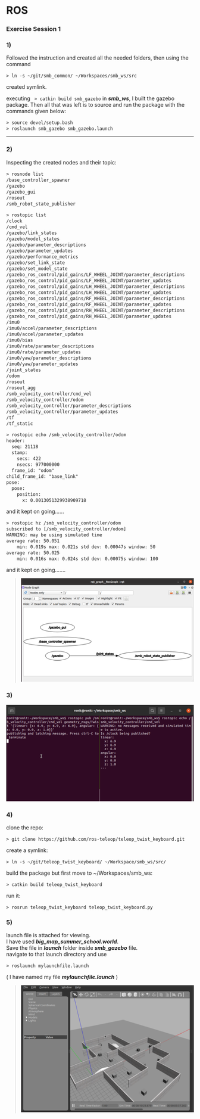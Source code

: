 
# ROS #

### Exercise Session 1

### **1)**

Followed the instruction and created all the needed folders, then using the command   
```
> ln -s ~/git/smb_common/ ~/Workspaces/smb_ws/src
```   
created symlink.

executing ``` > catkin build smb_gazebo``` in ***smb_ws***, I built the gazebo package.
Then all that was left is to source and run the package with the commands given below:   
```
> source devel/setup.bash 
> roslaunch smb_gazebo smb_gazebo.launch
```

<hr>

### **2)**

Inspecting the created nodes and their topic:

```
> rosnode list
/base_controller_spawner
/gazebo
/gazebo_gui
/rosout
/smb_robot_state_publisher
```

```
> rostopic list
/clock
/cmd_vel
/gazebo/link_states
/gazebo/model_states
/gazebo/parameter_descriptions
/gazebo/parameter_updates
/gazebo/performance_metrics
/gazebo/set_link_state
/gazebo/set_model_state
/gazebo_ros_control/pid_gains/LF_WHEEL_JOINT/parameter_descriptions
/gazebo_ros_control/pid_gains/LF_WHEEL_JOINT/parameter_updates
/gazebo_ros_control/pid_gains/LH_WHEEL_JOINT/parameter_descriptions
/gazebo_ros_control/pid_gains/LH_WHEEL_JOINT/parameter_updates
/gazebo_ros_control/pid_gains/RF_WHEEL_JOINT/parameter_descriptions
/gazebo_ros_control/pid_gains/RF_WHEEL_JOINT/parameter_updates
/gazebo_ros_control/pid_gains/RH_WHEEL_JOINT/parameter_descriptions
/gazebo_ros_control/pid_gains/RH_WHEEL_JOINT/parameter_updates
/imu0
/imu0/accel/parameter_descriptions
/imu0/accel/parameter_updates
/imu0/bias
/imu0/rate/parameter_descriptions
/imu0/rate/parameter_updates
/imu0/yaw/parameter_descriptions
/imu0/yaw/parameter_updates
/joint_states
/odom
/rosout
/rosout_agg
/smb_velocity_controller/cmd_vel
/smb_velocity_controller/odom
/smb_velocity_controller/parameter_descriptions
/smb_velocity_controller/parameter_updates
/tf
/tf_static
```

```
> rostopic echo /smb_velocity_controller/odom
header: 
  seq: 21118
  stamp: 
    secs: 422
    nsecs: 977000000
  frame_id: "odom"
child_frame_id: "base_link"
pose: 
  pose: 
    position: 
      x: 0.0013051329938909718
``` 
and it kept on going......

```
> rostopic hz /smb_velocity_controller/odom
subscribed to [/smb_velocity_controller/odom]
WARNING: may be using simulated time
average rate: 50.051
	min: 0.019s max: 0.021s std dev: 0.00047s window: 50
average rate: 50.025
	min: 0.016s max: 0.024s std dev: 0.00075s window: 100
  ```
 and it kept on going.......

> ![alt text](./_1.png)


### **3)**


![alt text](./_2.png)

### **4)**
 clone the repo:
 ```
 > git clone https://github.com/ros-teleop/teleop_twist_keyboard.git
 ```
 create a symlink:
```
> ln -s ~/git/teleop_twist_keyboard/ ~/Workspace/smb_ws/src/
```
build the package but first move to ~/Workspaces/smb_ws:
```
> catkin build teleop_twist_keyboard 
```
run it:
```
> rosrun teleop_twist_keyboard teleop_twist_keyboard.py
```
### **5)**

launch file is attached for viewing.   
I have used ***big_map_summer_school.world***.   
Save the file in  ***launch*** folder inside ***smb_gazebo*** file.   
 navigate to that launch directory and use
```
> roslaunch mylaunchfile.launch
```
( I have named my file ***mylaunchfile.launch*** )

> ![alt text](./_3.png)
